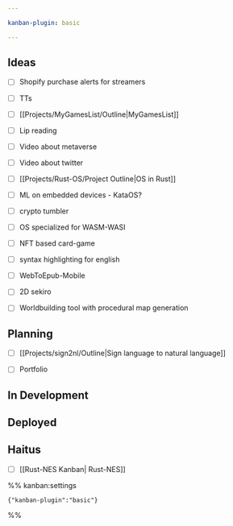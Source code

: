 ```yaml
---

kanban-plugin: basic

---
```


## Ideas

- [ ] Shopify purchase alerts for streamers
- [ ] TTs
- [ ] [[Projects/MyGamesList/Outline|MyGamesList]]
- [ ] Lip reading
- [ ] Video about metaverse
- [ ] Video about twitter
- [ ] [[Projects/Rust-OS/Project Outline|OS in Rust]]
- [ ] ML on embedded devices - KataOS?
- [ ] crypto tumbler
- [ ] OS specialized for WASM-WASI
- [ ] NFT based card-game
- [ ] syntax highlighting for english
- [ ] WebToEpub-Mobile
- [ ] 2D sekiro
- [ ] Worldbuilding tool with procedural map generation


## Planning

- [ ] [[Projects/sign2nl/Outline|Sign language to natural language]]
- [ ] Portfolio


## In Development



## Deployed



## Haitus

- [ ] [[Rust-NES Kanban| Rust-NES]]




%% kanban:settings
```
{"kanban-plugin":"basic"}
```
%%
